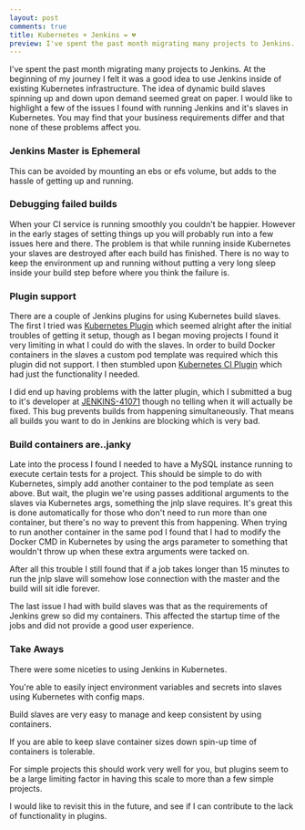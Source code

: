 ```yaml
---
layout: post
comments: true
title: Kubernetes + Jenkins = 💔
preview: I've spent the past month migrating many projects to Jenkins.  I would like to highlight a few of the issues I found with Jenkins on Kubernetes.
---
```


I've spent the past month migrating many projects to Jenkins.  At the beginning
of my journey I felt it was a good idea to use Jenkins inside of existing
Kubernetes infrastructure.  The idea of dynamic build slaves spinning up and
down upon demand seemed great on paper.  I would like to highlight a few of the
issues I found with running Jenkins and it's slaves in Kubernetes.  You may find
that your business requirements differ and that none of these problems affect you.


### Jenkins Master is Ephemeral

This can be avoided by mounting an ebs or efs volume, but adds to the hassle of
getting up and running.


### Debugging failed builds

When your CI service is running smoothly you couldn't be happier.  However in
the early stages of setting things up you will probably run into a few issues
here and there.  The problem is that while running inside Kubernetes your slaves
are destroyed after each build has finished.  There is no way to keep the
environment up and running without putting a very long sleep inside your build
step before where you think the failure is.


### Plugin support

There are a couple of Jenkins plugins for using Kubernetes build slaves.  The
first I tried was [Kubernetes Plugin](https://wiki.jenkins-ci.org/display/JENKINS/Kubernetes+Plugin)
which seemed alright after the initial troubles of getting it setup, though as
I began moving projects I found it very limiting in what I could do with the
slaves.  In order to build Docker containers in the slaves a custom pod template
was required which this plugin did not support.  I then stumbled upon
[Kubernetes CI Plugin](https://wiki.jenkins-ci.org/display/JENKINS/Kubernetes+CI+Plugin)
which had just the functionality I needed.

I did end up having problems with the latter plugin, which I submitted a bug to
it's developer at [JENKINS-41071](https://issues.jenkins-ci.org/browse/JENKINS-41071)
though no telling when it will actually be fixed.  This bug prevents builds
from happening simultaneously.  That means all builds you want to do in Jenkins
are blocking which is very bad.


### Build containers are..janky

Late into the process I found I needed to have a MySQL instance running
to execute certain tests for a project.  This should be simple to do with
Kubernetes, simply add another container to the pod template as seen above.  But
wait, the plugin we're using passes additional arguments to the slaves via
Kubernetes args, something the jnlp slave requires.  It's great this is done automatically
for those who don't need to run more than one container, but there's no way to
prevent this from happening.  When trying to run another container in the same
pod I found that I had to modify the Docker CMD in Kubernetes by using the args
parameter to something that wouldn't throw up when these extra arguments were tacked
on.

After all this trouble I still found that if a job takes longer than 15 minutes
to run the jnlp slave will somehow lose connection with the master and the build
will sit idle forever.

The last issue I had with build slaves was that as the requirements of Jenkins
grew so did my containers.  This affected the startup time of the jobs and did
not provide a good user experience.


### Take Aways

There were some niceties to using Jenkins in Kubernetes.

You're able to easily inject environment variables and secrets into slaves using
Kubernetes with config maps.

Build slaves are very easy to manage and keep consistent by using containers.

If you are able to keep slave container sizes down spin-up time of containers is
tolerable.

For simple projects this should work very well for you, but plugins seem to be a
large limiting factor in having this scale to more than a few simple projects.

I would like to revisit this in the future, and see if I can contribute to the
lack of functionality in plugins.
